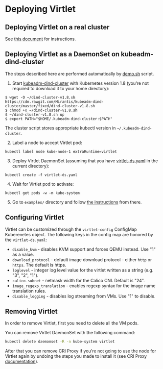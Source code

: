 # Deploying Virtlet

## Deploying Virtlet on a real cluster

See [this document](real-cluster.md) for instructions.

## Deploying Virtlet as a DaemonSet on kubeadm-dind-cluster

The steps described here are performed automatically by
[demo.sh](demo.sh) script.

1. Start [kubeadm-dind-cluster](https://github.com/Mirants/kubeadm-dind-cluster)
   with Kubernetes version 1.8 (you're not required to download it to your home directory):
```
$ wget -O ~/dind-cluster-v1.8.sh https://cdn.rawgit.com/Mirantis/kubeadm-dind-cluster/master/fixed/dind-cluster-v1.8.sh
$ chmod +x ~/dind-cluster-v1.8.sh
$ ~/dind-cluster-v1.8.sh up
$ export PATH="$HOME/.kubeadm-dind-cluster:$PATH"
```
   The cluster script stores appropriate kubectl version in `~/.kubeadm-dind-cluster`.

2. Label a node to accept Virtlet pod:
```
kubectl label node kube-node-1 extraRuntime=virtlet
```
3. Deploy Virtlet DaemonSet (assuming that you have [virtlet-ds.yaml](virtlet-ds.yaml) in the current directory):
```
kubectl create -f virtlet-ds.yaml
```
4. Wait for Virtlet pod to activate:
```
kubectl get pods -w -n kube-system
```
5. Go to `examples/` directory and follow [the instructions](../examples/README.md) from there.

## Configuring Virtlet

Virtlet can be customized through the `virtlet-config` ConfigMap Kuberenetes object.
The following keys in the config map are honored by the `virtlet-ds.yaml`:

  * `disable_kvm` - disables KVM support and forces QEMU instead. Use "1" as a value.
  * `download_protocol` - default image download protocol - either `http` or `https`. The default is https.
  * `loglevel` - integer log level value for the virtlet written as a string (e.g. "3", "2", "1").
  * `calico-subnet` - netmask width for the Calico CNI. Default is "24".
  * `image_regexp_translation` - enables regexp syntax for the image name translation rules.
  * `disable_logging` - disables log streaming from VMs. Use "1" to disable.


## Removing Virtlet

In order to remove Virtlet, first you need to delete all the VM pods.

You can remove Virtlet DaemonSet with the following command:
```bash
kubectl delete daemonset -R -n kube-system virtlet
```

After that you can remove CRI Proxy if you're not going to use the
node for Virtlet again by undoing the steps you made to install it
(see CRI Proxy
[documentation](https://github.com/Mirantis/criproxy/)).
